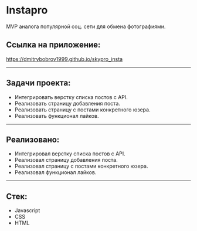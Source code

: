 # Instapro

MVP аналога популярной соц. сети для обмена фотографиями.

## Ссылка на приложение:

https://dmitrybobrov1999.github.io/skypro_insta

____

## Задачи проекта:

* Интегрировать верстку списка постов с API.
* Реализовать страницу добавления поста.
* Реализовать страницу с постами конкретного юзера.
* Реализовать функционал лайков.
____

## Реализовано:

* Интегрировал верстку списка постов с API.
* Реализовал страницу добавления поста.
* Реализовал страницу с постами конкретного юзера.
* Реализовал функционал лайков.

____

## Стек:

* Javascript
* CSS
* HTML
